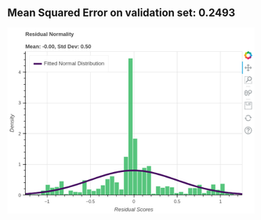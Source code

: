 
## Mean Squared Error on validation set: 0.2493

<p align='center'> <img src='residuals.png' alt='Residuals'> </p>
